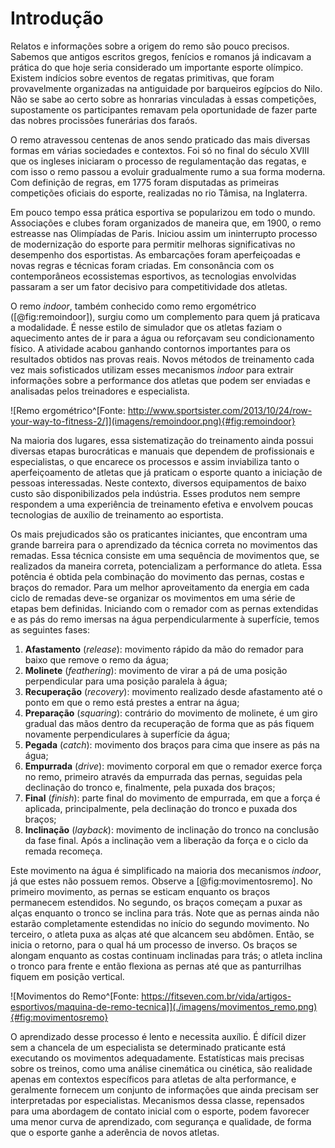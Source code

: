 # Introdução

<!--
Está na estrutura do pandoc?
- [SIM]

Validações:

[OK]: Tudo certo!
[TODO]: Falta alguma coisa! Nesse caso, informe o que está faltando

- Software [OK]

---------------
- Eletrônica []

---------------
- Energia []

---------------
- Estrutura []

---------------
-->

Relatos e informações sobre a origem do remo são pouco precisos. Sabemos que antigos escritos gregos, fenícios e romanos já indicavam a prática do que hoje seria considerado um importante esporte olímpico. Existem indícios sobre eventos de regatas primitivas, que foram provavelmente organizadas na antiguidade por barqueiros egípcios do Nilo. Não se sabe ao certo sobre as honrarias vinculadas à essas competições, supostamente os participantes remavam pela oportunidade de fazer parte das nobres procissões funerárias dos faraós.

O remo atravessou centenas de anos sendo praticado das mais diversas formas em várias sociedades e contextos. Foi só no final do século XVIII que os ingleses iniciaram o processo de regulamentação das regatas, e com isso o remo passou a evoluir gradualmente rumo a sua forma moderna. Com definição de regras, em 1775 foram disputadas as primeiras competições oficiais do esporte, realizadas no rio Tâmisa, na Inglaterra.

Em pouco tempo essa prática esportiva se popularizou em todo o mundo. Associações e clubes foram organizados de maneira que, em 1900, o remo estreasse nas Olimpíadas de Paris. Iniciou assim um ininterrupto processo de modernização do esporte para permitir melhoras significativas no desempenho dos esportistas. As embarcações foram aperfeiçoadas e novas regras e técnicas foram criadas. Em consonância com os contemporâneos ecossistemas esportivos, as tecnologias envolvidas passaram a ser um fator decisivo para competitividade dos atletas.

O remo _indoor_, também conhecido como remo ergométrico ([@fig:remoindoor]), surgiu como um complemento para quem já praticava a modalidade. É nesse estilo de simulador que os atletas faziam o aquecimento antes de ir para a água ou reforçavam seu condicionamento físico. A atividade acabou ganhando contornos importantes para os resultados obtidos nas provas reais. Novos métodos de treinamento cada vez mais sofisticados utilizam esses mecanismos _indoor_ para extrair informações sobre a performance dos atletas que podem ser enviadas e analisadas pelos treinadores e especialista.

![Remo ergométrico^[Fonte: http://www.sportsister.com/2013/10/24/row-your-way-to-fitness-2/]](imagens/remoindoor.png){#fig:remoindoor}

Na maioria dos lugares, essa sistematização do treinamento ainda possui diversas etapas burocráticas e manuais que dependem de profissionais e especialistas, o que encarece os processos e assim inviabiliza tanto o aperfeiçoamento de atletas que já praticam o esporte quanto a iniciação de pessoas interessadas. Neste contexto, diversos equipamentos de baixo custo são disponibilizados pela indústria. Esses produtos nem sempre respondem a uma experiência de treinamento efetiva e envolvem poucas tecnologias de auxílio de treinamento ao esportista.

Os mais prejudicados são os praticantes iniciantes, que encontram uma grande barreira para o aprendizado da técnica correta no movimentos das remadas. Essa técnica consiste em uma sequência de movimentos que, se realizados da maneira correta, potencializam a performance do atleta. Essa potência é obtida pela combinação do movimento das pernas, costas e braços do remador. Para um melhor aproveitamento da energia em cada ciclo de remadas deve-se organizar os movimentos em uma série de etapas bem definidas. Iniciando com o remador com as pernas extendidas e as pás do remo imersas na água perpendicularmente à superfície, temos as seguintes fases:

1. **Afastamento** (_release_): movimento rápido da mão do remador para baixo que remove o remo da água;
1. **Molinete** (_feathering_): movimento de virar a pá de uma posição perpendicular para uma posição paralela à água;
1. **Recuperação** (_recovery_): movimento realizado desde afastamento até o ponto em que o remo está prestes a entrar na água;
1. **Preparação** (_squaring_): contrário do movimento de molinete, é um giro gradual das mãos dentro da recuperação de forma que as pás fiquem novamente perpendiculares à superfície da água;
1. **Pegada** (_catch_): movimento dos braços para cima que insere as pás na água;
1. **Empurrada** (_drive_): movimento corporal em que o remador exerce força no remo, primeiro através da empurrada das pernas, seguidas pela declinação do tronco e, finalmente, pela puxada dos braços;
1. **Final** (_finish_): parte final do movimento de empurrada, em que a força é aplicada, principalmente, pela declinação do tronco e puxada dos braços;
1. **Inclinação** (_layback_): movimento de inclinação do tronco na conclusão da fase final. Após a inclinação vem a liberação da força e o ciclo da remada recomeça.

Este movimento na água é simplificado na maioria dos mecanismos _indoor_, já que estes não possuem remos. Observe a [@fig:movimentosremo]. No primeiro movimento, as pernas se esticam enquanto os braços permanecem estendidos. No segundo, os braços começam a puxar as alças enquanto o tronco se inclina para trás. Note que as pernas ainda não estarão completamente estendidas no início do segundo movimento. No terceiro, o atleta puxa as alças até que alcancem seu abdômen. Então, se inicia o retorno, para o qual há um processo de inverso. Os braços se alongam enquanto as costas continuam inclinadas para trás; o atleta inclina o tronco para frente e então flexiona as pernas até que as panturrilhas fiquem em posição vertical.

![Movimentos do Remo^[Fonte: https://fitseven.com.br/vida/artigos-esportivos/maquina-de-remo-tecnica]](./imagens/movimentos_remo.png){#fig:movimentosremo}

O aprendizado desse processo é lento e necessita auxílio. É difícil dizer sem a chancela de um especialista se determinado praticante está executando os movimentos adequadamente. Estatísticas mais precisas sobre os treinos, como uma análise cinemática ou cinética, são realidade apenas em contextos específicos para atletas de alta performance, e geralmente fornecem um conjunto de informações que ainda precisam ser interpretadas por especialistas. Mecanismos dessa classe, repensados para uma abordagem de contato inicial com o esporte, podem favorecer uma menor curva de aprendizado, com segurança e qualidade, de forma que o esporte ganhe a aderência de novos atletas.
